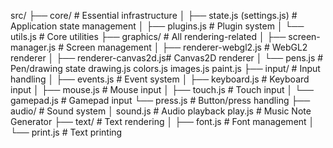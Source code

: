 src/
├── core/                    # Essential infrastructure
│   ├── state.js (settings.js) 	# Application state management 
│   ├── plugins.js          # Plugin system
│   └── utils.js            # Core utilities
├── graphics/              # All rendering-related
│   ├── screen-manager.js   # Screen management
│   ├── renderer-webgl2.js  # WebGL2 renderer
│   ├── renderer-canvas2d.js# Canvas2D renderer
│   └── pens.js             # Pen/drawing state
        drawing.js
		colors.js
		images.js
		paint.js
├── input/                  # Input handling
│   ├── events.js           # Event system
│   ├── keyboard.js        # Keyboard input
│   ├── mouse.js           # Mouse input
│   ├── touch.js           # Touch input
│   └── gamepad.js         # Gamepad input
	└── press.js           # Button/press handling
├── audio/                  # Sound system
│   sound.js                # Audio playback
	play.js                 # Music Note Generator
├── text/                   # Text rendering
│   ├── font.js            # Font management
│   └── print.js           # Text printing
